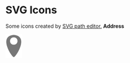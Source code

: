 # SVG Icons
Some icons created by <a href='https://yqnn.github.io/svg-path-editor/' target="_blank" rel="noopener noreferrer">SVG path editor.</a>
<strong>Address<strong>
<!-- address -->
<img src="https://github.com/kubiksk8ter/SVG_Icons/blob/main/SVG-address.svg">
